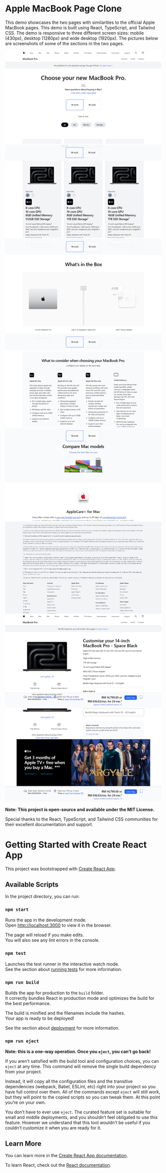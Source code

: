 # Apple MacBook Page Clone

This demo showcases the two pages with similarities to the official Apple MacBook pages. This demo is built using React, TypeScript, and Tailwind CSS. The demo is responsive to three different screen sizes: mobile (430px), desktop (1280px) and wide desktop (1920px). The pictures below are screenshots of some of the sections in the two pages.

<img src="./src/assets/images/screenshots/screenshot-1.png" alt="Pg1, Pt1">

<img src="./src/assets/images/screenshots/screenshot-2.png" alt="Pg1, Pt2">

<img src="./src/assets/images/screenshots/screenshot-3.png" alt="Pg1, Pt3">

<img src="./src/assets/images/screenshots/screenshot-4.png" alt="Pg1, Pt4">

<img src="./src/assets/images/screenshots/screenshot-5.png" alt="Pg1, Pt5">

<img src="./src/assets/images/screenshots/screenshot-6.png" alt="Pg1, Pt6">

<img src="./src/assets/images/screenshots/screenshot-7.png" alt="Pg2, Pt1">

<img src="./src/assets/images/screenshots/screenshot-8.png" alt="Pg2, Pt2">

**Note: This project is open-source and available under the MIT License.**

Special thanks to the React, TypeScript, and Tailwind CSS communities for their excellent documentation and support.

# Getting Started with Create React App

This project was bootstrapped with [Create React App](https://github.com/facebook/create-react-app).

## Available Scripts

In the project directory, you can run:

### `npm start`

Runs the app in the development mode.\
Open [http://localhost:3000](http://localhost:3000) to view it in the browser.

The page will reload if you make edits.\
You will also see any lint errors in the console.

### `npm test`

Launches the test runner in the interactive watch mode.\
See the section about [running tests](https://facebook.github.io/create-react-app/docs/running-tests) for more information.

### `npm run build`

Builds the app for production to the `build` folder.\
It correctly bundles React in production mode and optimizes the build for the best performance.

The build is minified and the filenames include the hashes.\
Your app is ready to be deployed!

See the section about [deployment](https://facebook.github.io/create-react-app/docs/deployment) for more information.

### `npm run eject`

**Note: this is a one-way operation. Once you `eject`, you can’t go back!**

If you aren’t satisfied with the build tool and configuration choices, you can `eject` at any time. This command will remove the single build dependency from your project.

Instead, it will copy all the configuration files and the transitive dependencies (webpack, Babel, ESLint, etc) right into your project so you have full control over them. All of the commands except `eject` will still work, but they will point to the copied scripts so you can tweak them. At this point you’re on your own.

You don’t have to ever use `eject`. The curated feature set is suitable for small and middle deployments, and you shouldn’t feel obligated to use this feature. However we understand that this tool wouldn’t be useful if you couldn’t customize it when you are ready for it.

## Learn More

You can learn more in the [Create React App documentation](https://facebook.github.io/create-react-app/docs/getting-started).

To learn React, check out the [React documentation](https://reactjs.org/).
